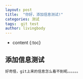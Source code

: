 ```yaml
---
layout: post
title:  "你好，添加信息测试!"
categories: 测试
tags:  git test
author: livingbody
---
```


* content
{:toc}

## 添加信息测试
```js
好奇怪，git上来的信息怎么看不到呢。。。。。。
```
